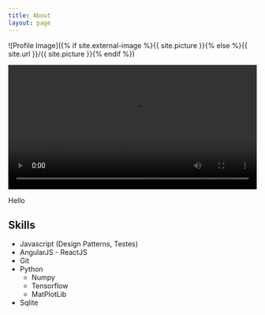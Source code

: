 ```yaml
---
title: About
layout: page
---
```

![Profile Image]({% if site.external-image %}{{ site.picture }}{% else %}{{ site.url }}/{{ site.picture }}{% endif %})


<video width="100%" controls align="centre">
	<source src="../Assets/ZDS.mp4" type="video/mp4">
</video>

<p>Hello</p>

<h2>Skills</h2>

<ul class="skill-list">
	<li>Javascript (Design Patterns, Testes)</li>
	<li>AngularJS - ReactJS</li>
	<li>Git</li>
	<li>Python
		<ul>
			<li>Numpy</li>
			<li>Tensorflow</li>
			<li>MatPlotLib</li>
		</ul>
	</li>
	<li>Sqlite</li>
</ul>

